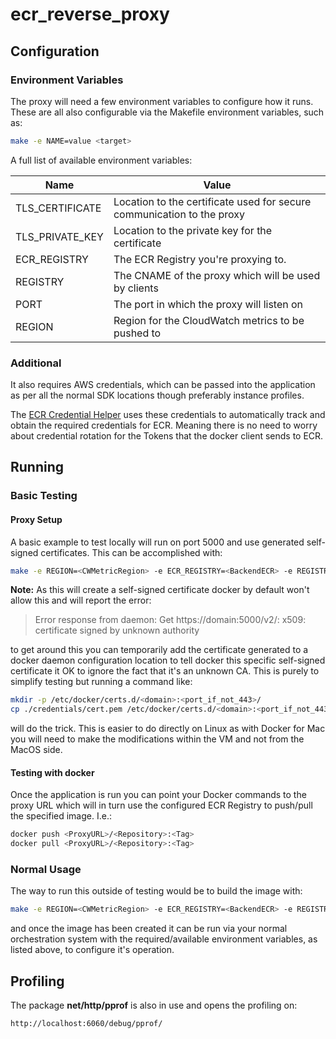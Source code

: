 # ecr_reverse_proxy
## Configuration
### Environment Variables
The proxy will need a few environment variables to configure how it runs. These are all also configurable via the Makefile environment variables, such as:
```bash
make -e NAME=value <target>
```
A full list of available environment variables:

| Name | Value |
| --- | ------ |
| TLS_CERTIFICATE | Location to the certificate used for secure communication to the proxy |
| TLS_PRIVATE_KEY |  Location to the private key for the certificate |
| ECR_REGISTRY | The ECR Registry you're proxying to. |
| REGISTRY | The CNAME of the proxy which will be used by clients|
| PORT | The port in which the proxy will listen on |
| REGION | Region for the CloudWatch metrics to be pushed to |

### Additional
It also requires AWS credentials, which can be passed into the application as per all the normal SDK locations though preferably instance profiles.

The [ECR Credential Helper](https://github.com/awslabs/amazon-ecr-credential-helper) uses these credentials to automatically track and obtain the required credentials for ECR. Meaning there is no need to worry about credential rotation for the Tokens that the docker client sends to ECR.

## Running
### Basic Testing
#### Proxy Setup
A basic example to test locally will run on port 5000 and use  generated self-signed certificates. This can be accomplished with:
```bash
make -e REGION=<CWMetricRegion> -e ECR_REGISTRY=<BackendECR> -e REGISTRY=<ProxyURL> playtest
```

**Note:** As this will create a self-signed certificate docker by default won't allow this and will report the error:

> Error response from daemon: Get https://domain:5000/v2/: x509: certificate signed by unknown authority

to get around this you can temporarily add the certificate generated to a docker daemon configuration location to tell docker this specific self-signed certificate it OK to ignore the fact that it's an unknown CA. This is purely to simplify testing but running a command like:
```bash
mkdir -p /etc/docker/certs.d/<domain>:<port_if_not_443>/
cp ./credentials/cert.pem /etc/docker/certs.d/<domain>:<port_if_not_443>/ca.crt
```
will do the trick. This is easier to do directly on Linux as with Docker for Mac you will need to make the modifications within the VM and not from the MacOS side.

#### Testing with docker
Once the application is run you can point your Docker commands to the proxy URL which will in turn use the configured ECR Registry to push/pull the specified image. I.e.:
```bash
docker push <ProxyURL>/<Repository>:<Tag>
docker pull <ProxyURL>/<Repository>:<Tag>
```

### Normal Usage
The way to run this outside of testing would be to build the image with:
```bash
make -e REGION=<CWMetricRegion> -e ECR_REGISTRY=<BackendECR> -e REGISTRY=<ProxyURL> dockerBuild
```
and once the image has been created it can be run via your normal orchestration system with the required/available environment variables, as listed above, to configure it's operation.

## Profiling
The package **net/http/pprof** is also in use and opens the profiling on:
```
http://localhost:6060/debug/pprof/
```
